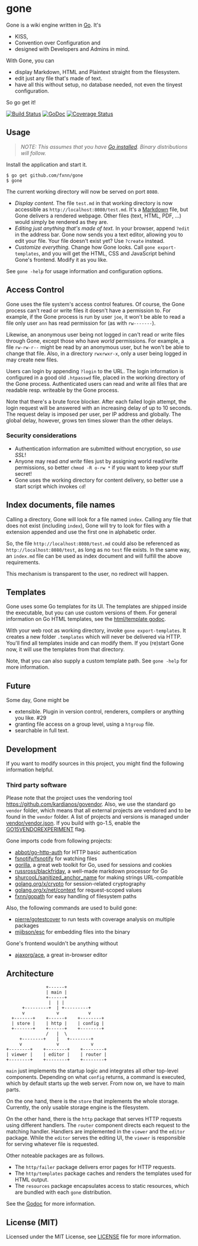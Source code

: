# gone

Gone is a wiki engine written in [Go](http://golang.org). It's

* KISS,
* Convention over Configuration and
* designed with Developers and Admins in mind.

With Gone, you can

* display Markdown, HTML and Plaintext straight from the filesystem.
* edit just any file that's made of text.
* have all this without setup, no database needed, not even the tinyest configuration.

So go get it!

[![Build Status](https://travis-ci.org/fxnn/gone.svg?branch=master)](https://travis-ci.org/fxnn/gone)
[![GoDoc](https://godoc.org/github.com/fxnn/gone?status.svg)](https://godoc.org/github.com/fxnn/gone)
[![Coverage Status](https://coveralls.io/repos/fxnn/gone/badge.svg?branch=master&service=github)](https://coveralls.io/github/fxnn/gone?branch=master)


## Usage

> *NOTE: This assumes that you have [Go installed](https://golang.org/doc/install).
> Binary distributions will follow.*

Install the application and start it.

```console
$ go get github.com/fxnn/gone
$ gone
```

The current working directory will now be served on port `8080`.

* *Display content.*
  The file `test.md` in that working directory is now accessible as `http://localhost:8080/test.md`.
  It's a [Markdown](https://en.wikipedia.org/wiki/Markdown) file, but Gone delivers a rendered webpage.
  Other files (text, HTML, PDF, ...) would simply be rendered as they are.
* *Editing just anything that's made of text.*
  In your browser, append `?edit` in the address bar.
  Gone now sends you a text editor, allowing you to edit your file.
  Your file doesn't exist yet? Use `?create` instead.
* *Customize everything.*
  Change how Gone looks.
  Call `gone export-templates`, and you will get the HTML, CSS and JavaScript behind Gone's frontend.
  Modify it as you like.

See `gone -help` for usage information and configuration options.


## Access Control

Gone uses the file system's access control features.
Of course, the Gone process can't read or write files it doesn't have a
permission to.
For example, if the Gone process is run by user `joe`, it won't be able to read
a file only user `ann` has read permission for (as with `rw-------`).

Likewise, an anonymous user being not logged in can't read or write files
through Gone, except those who have _world_ permissions.
For example, a file `rw-rw-r--` might be read by an anonymous user, but he
won't be able to change that file.
Also, in a directory `rwxrwxr-x`, only a user being logged in may create new files.

Users can login by appending `?login` to the URL.
The login information is configured in a good old `.htpasswd` file, placed in the working directory
of the Gone process.
Authenticated users can read and write all files that are readable
resp. writeable by the Gone process.

Note that there's a brute force blocker.
After each failed login attempt, the login request will be answered with an
increasing delay of up to 10 seconds.
The request delay is imposed per user, per IP address and globally.
The global delay, however, grows ten times slower than the other delays.

### Security considerations

* Authentication information are submitted without encryption, so *use SSL*!
* Anyone may read *and write* files just by assigning world read/write permissions, so better
  `chmod -R o-rw *` if you want to keep your stuff secret!
* Gone uses the working directory for content delivery, so better use a start script which
  invokes `cd`!


## Index documents, file names

Calling a directory, Gone will look for a file named `index`.
Calling any file that does not exist (including `index`), Gone will try to look
for files with a extension appended and use the first one in alphabetic order.

So, the file `http://localhost:8080/test.md` could also be referenced as
`http://localhost:8080/test`, as long as no `test` file exists.
In the same way, an `index.md` file can be used as index document and will fulfill
the above requirements.

This mechanism is transparent to the user, no redirect will happen.


## Templates

Gone uses some Go templates for its UI.
The templates are shipped inside the executable, but you can use custom versions of them.
For general information on Go HTML templates, see the [html/template godoc](https://golang.org/pkg/html/template/).

With your web root as working directory, invoke `gone export-templates`.
It creates a new folder `.templates` which will never be delivered via HTTP.
You'll find all templates inside and can modify them.
If you (re)start Gone now, it will use the templates from that directory.

Note, that you can also supply a custom template path.
See `gone -help` for more information.


## Future

Some day, Gone might be
* extensible. Plugin in version control, renderers, compilers or anything you like. #29
* granting file access on a group level, using a `htgroup` file.
* searchable in full text.


## Development

If you want to modify sources in this project, you might find the following information helpful.


### Third party software

Please note that the project uses the vendoring tool https://github.com/kardianos/govendor.
Also, we use the standard go `vendor` folder, which means that all external projects are vendored and to be found in the `vendor` folder.
A list of projects and versions is managed under [vendor/vendor.json](vendor/vendor.json).
If you build with go-1.5, enable the [GO15VENDOREXPERIMENT](https://golang.org/s/go15vendor) flag.

Gone imports code from following projects:

* [abbot/go-http-auth](https://github.com/abbot/go-http-auth) for HTTP basic authentication
* [fsnotify/fsnotify](https://github.com/fsnotify/fsnotify) for watching files
* [gorilla](https://github.com/gorilla), a great web toolkit for Go, used for sessions and cookies
* [russross/blackfriday](https://github.com/russross/blackfriday), a well-made markdown processor for Go
* [shurcooL/sanitized_anchor_name](https://github.com/shurcooL/sanitized_anchor_name) for making strings URL-compatible
* [golang.org/x/crypto](https://golang.org/x/crypto) for session-related cryptography
* [golang.org/x/net/context](https://golang.org/x/net/context) for request-scoped values
* [fxnn/gopath](https://github.com/fxnn/gopath) for easy handling of filesystem paths

Also, the following commands are used to build gone:

* [pierre/gotestcover](https://github.com/pierrre/gotestcover) to run tests with coverage analysis on multiple packages
* [mjibson/esc](https://github.com/mjibson/esc) for embedding files into the binary

Gone's frontend wouldn't be anything without

* [ajaxorg/ace](https://github.com/ajaxorg/ace), a great in-browser editor


## Architecture

                   +------+
                   | main |
                   +------+
                    |  | |
          +---------+  | +---------+
          v            v           v
      +-------+    +------+    +--------+
      | store |    | http |    | config |
      +-------+    +------+    +--------+
                   /   |  \
         +--------+    |   +--------+
         v             v            v
    +--------+    +--------+    +--------+
    | viewer |    | editor |    | router |
    +--------+    +--------+    +--------+

`main` just implements the startup logic and integrates all other top-level
components.
Depending on what `config` returns, a command is executed, which by default
starts up the web server.
From now on, we have to main parts.

On the one hand, there is the `store` that implements the whole storage.
Currently, the only usable storage engine is the filesystem.

On the other hand, there is the `http` package that serves HTTP requests using
different handlers.
The `router` component directs each request to the matching handler.
Handlers are implemented in the `viewer` and the `editor` package.
While the `editor` serves the editing UI, the `viewer` is responsible for 
serving whatever file is requested.

Other noteable packages are as follows.
* The `http/failer` package delivers error pages for HTTP requests.
* The `http/templates` package caches and renders the templates used for HTML
  output.
* The `resources` package encapsulates access to static resources, which are
  bundled with each `gone` distribution.

See the [Godoc](http://godoc.org/github.com/fxnn/gone) for more information.


## License (MIT)

Licensed under the MIT License, see [LICENSE](LICENSE) file for more information.
